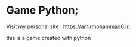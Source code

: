# Game Python;

Visit my personal site : https://amirmohammad0.ir;

this is a game created with python

